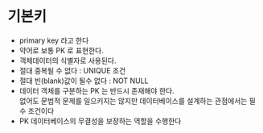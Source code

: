 #  기본키
* primary key 라고 한다
* 약어로 보통 PK 로 표현한다.
* 객체데이터의 식별자로 사용된다.
* 절대 중복될 수 없다 : UNIQUE 조건
* 절대 빈(blank)값이 될수 없다 : NOT NULL
* 데이터 객체를 구분하는 PK 는 반드시 존재해야 한다.  
없어도 문법적 문제를 일으키지는 않지만
데이터베이스를 설계하는 관점에서는 필수 조건이다
* PK 데이터베이스의 무결성을 보장하는 역할을 수행한다

